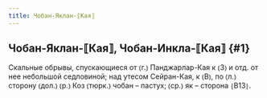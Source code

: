 ```yaml
---
title: Чобан-Яклан-⟦Кая⟧
---
```

## Чобан-Яклан-⟦Кая⟧, Чобан-Инкла-⟦Кая⟧ {#1}

Скальные обрывы, спускающиеся от ⦅г.⦆ Панджарлар-Кая к ⦅З⦆ и отд. от нее небольшой седловиной; над утесом Сейран-Кая, к ⦅В⦆, по ⦅л.⦆ сторону ⦅дол.⦆ ⦅р.⦆ Коз ⦅тюрк.⦆ чобан – пастух; ⦅ср.⦆ як – сторона ⦃В13⦄.
